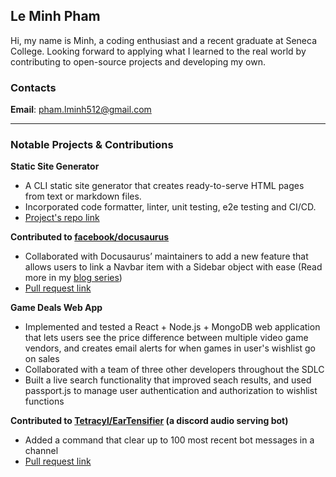 ## Le Minh Pham

Hi, my name is Minh, a coding enthusiast and a recent graduate at Seneca College. Looking forward to applying what I learned to the real world by contributing to open-source projects and developing my own.

### Contacts
**Email**: [pham.lminh512@gmail.com](pham.lminh512@gmail.com)

***

### Notable Projects & Contributions
**Static Site Generator**
- A CLI static site generator that creates ready-to-serve HTML pages from text or markdown files.
- Incorporated code formatter, linter, unit testing, e2e testing and CI/CD.
- [Project's repo link](https://github.com/lmpham1/cool_ssg_generator)

**Contributed to [facebook/docusaurus](https://github.com/facebook/docusaurus)**
- Collaborated with Docusaurus’ maintainers to add a new feature that allows users to link a Navbar item with a Sidebar object with ease (Read more in my [blog series](https://medium.com/@lmpham1/next-step-in-open-source-60b31d185ff7))
- [Pull request link](https://github.com/facebook/docusaurus/pull/6139)

**Game Deals Web App**
- Implemented and tested a React + Node.js + MongoDB web application that lets users see the price difference between multiple video game vendors, and creates email alerts for when games in user's wishlist go on sales
- Collaborated with a team of three other developers throughout the SDLC
- Built a live search functionality that improved seach results, and used passport.js to manage user authentication and authorization to wishlist functions

**Contributed to [Tetracyl/EarTensifier](https://github.com/Tetracyl/EarTensifier) (a discord audio serving bot)**
- Added a command that clear up to 100 most recent bot messages in a channel
- [Pull request link](https://github.com/Tetracyl/EarTensifier/pull/67)

<!---
lmpham1/lmpham1 is a ✨ special ✨ repository because its `README.md` (this file) appears on your GitHub profile.
You can click the Preview link to take a look at your changes.
--->
